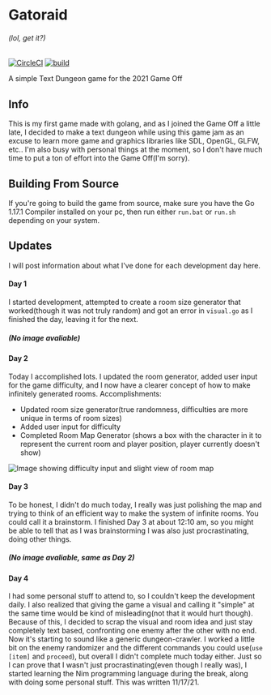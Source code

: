 # Gatoraid
###### (lol, get it?)
[![CircleCI](https://circleci.com/gh/csharpdf/Gatoraid/tree/master.svg?style=svg)](https://circleci.com/gh/csharpdf/Gatoraid/tree/master) [![build](https://github.com/csharpdf/Gatoraid/actions/workflows/build.yml/badge.svg)](https://github.com/csharpdf/Gatoraid/actions/workflows/build.yml)

A simple Text Dungeon game for the 2021 Game Off


## Info

This is my first game made with golang, and as I joined the Game Off a little late, I decided to make a text dungeon while using this game jam as an excuse to learn more game and graphics libraries like SDL, OpenGL, GLFW, etc.. I'm also busy with personal things at the moment, so I don't have much time to put a ton of effort into the Game Off(I'm sorry).

## Building From Source

If you're going to build the game from source, make sure you have the Go 1.17.1 Compiler installed on your pc, then run either `run.bat` or `run.sh` depending on your system.

## Updates

I will post information about what I've done for each development day here.

#### Day 1

I started development, attempted to create a room size generator that worked(though it was not truly random) and got an error in `visual.go` as I finished the day, leaving it for the next.

##### (No image avaliable)
#### Day 2

Today I accomplished lots. I updated the room generator, added user input for the game difficulty, and I now have a clearer concept of how to make infinitely generated rooms.
Accomplishments:
- Updated room size generator(true randomness, difficulties are more unique in terms of room sizes)
- Added user input for difficulty
- Completed Room Map Generator (shows a box with the character in it to represent the current room and player position, player currently doesn't show)

![Image showing difficulty input and slight view of room map](https://cdn.discordapp.com/attachments/666427327437340687/906010154024185896/unknown.png)

#### Day 3

To be honest, I didn't do much today, I really was just polishing the map and trying to think of an efficient way to make the system of infinite rooms. You could call it a brainstorm. I finished Day 3 at about 12:10 am, so you might be able to tell that as I was brainstorming I was also just procrastinating, doing other things.

##### (No image avaliable, same as Day 2)

#### Day 4

I had some personal stuff to attend to, so I couldn't keep the development daily. I also realized that giving the game a visual and calling it "simple" at the same time would be kind of misleading(not that it would hurt though). Because of this, I decided to scrap the visual and room idea and just stay completely text based, confronting one enemy after the other with no end. Now it's starting to sound like a generic dungeon-crawler. I worked a little bit on the enemy randomizer and the different commands you could use(`use [item]` and `proceed`), but overall I didn't complete much today either. Just so I can prove that I wasn't just procrastinating(even though I really was), I started learning the Nim programming language during the break, along with doing some personal stuff. This was written 11/17/21.
